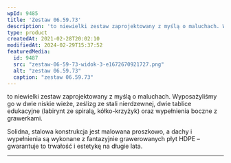 ```yaml
---
wpId: 9485
title: 'Zestaw 06.59.73'
description: 'to niewielki zestaw zaprojektowany z myślą o maluchach. Wyposażyliśmy go w dwie niskie wieże, ześlizg ze stali nierdzewnej, dwie tablice edukacyjne (labirynt ze spiralą, kółko-krzyżyk) oraz wypełnienia boczne z grawerkami. Solidna, stalowa konstrukcja jest malowana proszkowo, a dachy i wypełnienia są wykonane z fantazyjnie grawerowanych płyt HDPE – gwarantuje to trwałość i estetykę na długie ...'
type: product
createdAt: 2021-02-28T20:02:10
modifiedAt: 2024-02-29T15:37:52
featuredMedia:
  id: 9487
  src: "zestaw-06-59-73-widok-3-e1672670921727.png"
  alt: "zestaw 06.59.73"
  caption: "zestaw 06.59.73"
---
```



to niewielki zestaw zaprojektowany z myślą o maluchach. Wyposażyliśmy go w dwie niskie wieże, ześlizg ze stali nierdzewnej, dwie tablice edukacyjne (labirynt ze spiralą, kółko-krzyżyk) oraz wypełnienia boczne z grawerkami.

Solidna, stalowa konstrukcja jest malowana proszkowo, a dachy i wypełnienia są wykonane z fantazyjnie grawerowanych płyt HDPE – gwarantuje to trwałość i estetykę na długie lata.

* * *